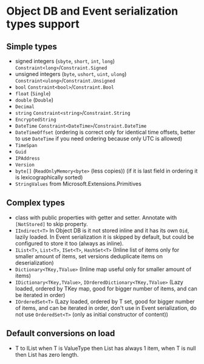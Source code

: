 # Object DB and Event serialization types support

## Simple types

-   signed integers (`sbyte`, `short`, `int`, `long`) `Constraint<long>`/`Constraint.Signed`
-   unsigned integers (`byte`, `ushort`, `uint`, `ulong`) `Constraint<ulong>`/`Constraint.Unsigned`
-   `bool` `Constraint<bool>`/`Constraint.Bool`
-   `float` (`Single`)
-   `double` (`Double`)
-   `Decimal`
-   `string` `Constraint<string>`/`Constraint.String`
-   `EncryptedString`
-   `DateTime` `Constraint<DateTime>`/`Constraint.DateTime`
-   `DateTimeOffset` (ordering is correct only for identical time offsets, better to use `DateTime` if you need ordering because only UTC is allowed)
-   `TimeSpan`
-   `Guid`
-   `IPAddress`
-   `Version`
-   `byte[]` (`ReadOnlyMemory<byte>` (less copies)) (if it is last field in ordering it is lexicographically sorted)
-   `StringValues` from Microsoft.Extensions.Primitives

## Complex types

-   class with public properties with getter and setter. Annotate with `[NotStored]` to skip property.
-   `IIndirect<T>` In Object DB is it not stored inline and it has its own `Oid`, lazily loaded. In Event serialization it is skipped by default, but could be configured to store it too (always as inline).
-   `IList<T>`, `List<T>`, `ISet<T>`, `HashSet<T>` (Inline list of items only for smaller amount of items, set versions deduplicate items on deserialization)
-   `Dictionary<TKey,TValue>` (Inline map useful only for smaller amount of items)
-   `IDictionary<TKey,TValue>`, `IOrderedDictionary<TKey,TValue>` (Lazy loaded, ordered by TKey map, good for bigger number of items, and can be iterated in order)
-   `IOrderedSet<T>` (Lazy loaded, ordered by T set, good for bigger number of items, and can be iterated in order, don't use in Event serialization, do not use `OrderedSet<T>` (only as initial constructor of content))

## Default conversions on load

-   T to IList<T> when T is ValueType then List<T> has always 1 item, when T is null then List<T> has zero length.
